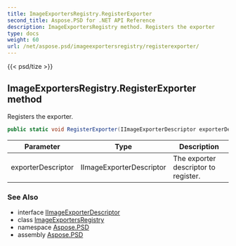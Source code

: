 ```yaml
---
title: ImageExportersRegistry.RegisterExporter
second_title: Aspose.PSD for .NET API Reference
description: ImageExportersRegistry method. Registers the exporter
type: docs
weight: 60
url: /net/aspose.psd/imageexportersregistry/registerexporter/
---
```

{{< psd/tize >}}
## ImageExportersRegistry.RegisterExporter method

Registers the exporter.

```csharp
public static void RegisterExporter(IImageExporterDescriptor exporterDescriptor)
```

| Parameter | Type | Description |
| --- | --- | --- |
| exporterDescriptor | IImageExporterDescriptor | The exporter descriptor to register. |

### See Also

* interface [IImageExporterDescriptor](../../iimageexporterdescriptor/)
* class [ImageExportersRegistry](../)
* namespace [Aspose.PSD](../../imageexportersregistry/)
* assembly [Aspose.PSD](../../../)


